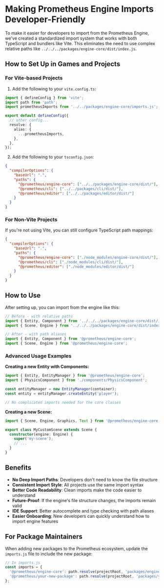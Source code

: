 # Making Prometheus Engine Imports Developer-Friendly

To make it easier for developers to import from the Prometheus Engine, we've created a standardized import system that works with both TypeScript and bundlers like Vite. This eliminates the need to use complex relative paths like `../../../packages/engine-core/dist/index.js`.

## How to Set Up in Games and Projects

### For Vite-based Projects

1. Add the following to your `vite.config.ts`:

```typescript
import { defineConfig } from 'vite';
import path from 'path';
import prometheusImports from '../../packages/engine-core/imports.js';

export default defineConfig({
  // other config...
  resolve: {
    alias: {
      ...prometheusImports,
    },
  },
});
```

2. Add the following to your `tsconfig.json`:

```json
{
  "compilerOptions": {
    "baseUrl": ".",
    "paths": {
      "@prometheus/engine-core": ["../../packages/engine-core/dist/"],
      "@prometheus/cli": ["../../packages/cli/dist/"],
      "@prometheus/editor": ["../../packages/editor/dist/"]
    }
  }
}
```

### For Non-Vite Projects

If you're not using Vite, you can still configure TypeScript path mappings:

```json
{
  "compilerOptions": {
    "baseUrl": ".",
    "paths": {
      "@prometheus/engine-core": ["./node_modules/engine-core/dist/"],
      "@prometheus/cli": ["./node_modules/cli/dist/"],
      "@prometheus/editor": ["./node_modules/editor/dist/"]
    }
  }
}
```

## How to Use

After setting up, you can import from the engine like this:

```typescript
// Before - with relative paths
import { Entity, Component } from '../../../packages/engine-core/dist/index.js';
import { Scene, Engine } from '../../../packages/engine-core/dist/index.js';

// After - with path aliases
import { Entity, Component } from '@prometheus/engine-core';
import { Scene, Engine } from '@prometheus/engine-core';
```

### Advanced Usage Examples

**Creating a new Entity with Components:**

```typescript
import { Entity, EntityManager } from '@prometheus/engine-core';
import { PhysicsComponent } from './components/PhysicsComponent';

const entityManager = new EntityManager(container);
const entity = entityManager.createEntity('player');

// No complicated imports needed for the core classes
```

**Creating a new Scene:**

```typescript
import { Scene, Engine, Graphics, Text } from '@prometheus/engine-core';

export class MyCustomScene extends Scene {
  constructor(engine: Engine) {
    super('my-scene');
    // ...
  }
}
```

## Benefits

- **No Deep Import Paths**: Developers don't need to know the file structure
- **Consistent Import Style**: All projects use the same import syntax
- **Better Code Readability**: Clean imports make the code easier to understand
- **Future-Proof**: If the engine's file structure changes, the imports remain valid
- **IDE Support**: Better autocomplete and type checking with path aliases
- **Easier Onboarding**: New developers can quickly understand how to import engine features

## For Package Maintainers

When adding new packages to the Prometheus ecosystem, update the `imports.js` file to include the new package:

```javascript
// In imports.js
const imports = {
  '@prometheus/engine-core': path.resolve(projectRoot, 'packages/engine-core/dist/'),
  '@prometheus/your-new-package': path.resolve(projectRoot, 'packages/your-new-package/dist/'),
};
```
